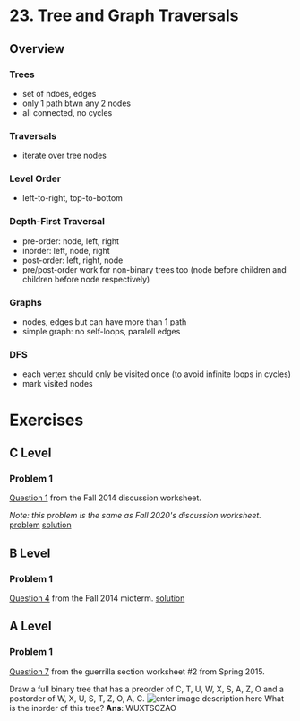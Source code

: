 # 23. Tree and Graph Traversals
## Overview
### Trees
- set of ndoes, edges
- only 1 path btwn any 2 nodes
- all connected, no cycles
### Traversals
- iterate over tree nodes
### Level Order
- left-to-right, top-to-bottom
### Depth-First Traversal
- pre-order: node, left, right
- inorder: left, node, right
- post-order: left, right, node
- pre/post-order work for non-binary trees too (node before children and children before node respectively)
### Graphs
- nodes, edges but can have more than 1 path
- simple graph: no self-loops, paralell edges
### DFS
- each vertex should only be visited once (to avoid infinite loops in cycles)
- mark visited nodes
# Exercises
## C Level
### Problem 1
[Question 1](http://inst.eecs.berkeley.edu/~cs61b/fa14/ta-materials/discussion7.pdf)  from the Fall 2014 discussion worksheet.

*Note: this problem is the same as Fall 2020's discussion worksheet.*
[problem](http://fa20.datastructur.es/materials/discussion/disc09.pdf)
[solution](http://fa20.datastructur.es/materials/discussion/disc09sol.pdf)
## B Level
### Problem 1
[Question 4](https://d1b10bmlvqabco.cloudfront.net/attach/hx9h4t96ea8qv/h32s1vxe6mb5o0/i7vkubmrxjn0/fa14_mt2.pdf)  from the Fall 2014 midterm.
[solution](https://docplayer.net/37821654-Cs61b-fall-2014-test-2-solution-p-n-hilfinger-and-josh-hug.html)
## A Level
### Problem 1
[Question 7](http://datastructur.es/sp15/materials/guerrilla/guerrilla2.pdf)  from the guerrilla section worksheet #2 from Spring 2015.

Draw a full binary tree that has a preorder of C, T, U, W, X, S, A, Z, O and a postorder of W, X, U, S, T, Z, O, A, C.
![enter image description here](https://i.ibb.co/d5K3bY4/23-a-1.png)
What is the inorder of this tree?
**Ans**: WUXTSCZAO

